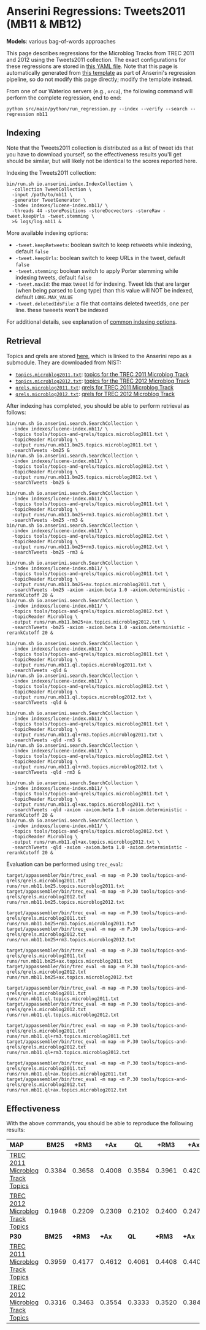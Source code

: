# Anserini Regressions: Tweets2011 (MB11 &amp; MB12)

**Models**: various bag-of-words approaches

This page describes regressions for the Microblog Tracks from TREC 2011 and 2012 using the Tweets2011 collection.
The exact configurations for these regressions are stored in [this YAML file](../../src/main/resources/regression/mb11.yaml).
Note that this page is automatically generated from [this template](../../src/main/resources/docgen/templates/mb11.template) as part of Anserini's regression pipeline, so do not modify this page directly; modify the template instead.

From one of our Waterloo servers (e.g., `orca`), the following command will perform the complete regression, end to end:

```
python src/main/python/run_regression.py --index --verify --search --regression mb11
```

## Indexing

Note that the Tweets2011 collection is distributed as a list of tweet ids that you have to download yourself, so the
effectiveness results you'll get should be similar, but will likely not be identical to the scores reported here.

Indexing the Tweets2011 collection:

```
bin/run.sh io.anserini.index.IndexCollection \
  -collection TweetCollection \
  -input /path/to/mb11 \
  -generator TweetGenerator \
  -index indexes/lucene-index.mb11/ \
  -threads 44 -storePositions -storeDocvectors -storeRaw -tweet.keepUrls -tweet.stemming \
  >& logs/log.mb11 &
```

More available indexing options:
* `-tweet.keepRetweets`: boolean switch to keep retweets while indexing, default `false`
* `-tweet.keepUrls`: boolean switch to keep URLs in the tweet, default `false`
* `-tweet.stemming`: boolean switch to apply Porter stemming while indexing tweets, default `false`
* `-tweet.maxId`: the max tweet Id for indexing. Tweet Ids that are larger (when being parsed to Long type) than this value will NOT be indexed, default `LONG.MAX_VALUE`
* `-tweet.deletedIdsFile`: a file that contains deleted tweetIds, one per line. these tweeets won't be indexed

For additional details, see explanation of [common indexing options](../../docs/common-indexing-options.md).

## Retrieval

Topics and qrels are stored [here](https://github.com/castorini/anserini-tools/tree/master/topics-and-qrels), which is linked to the Anserini repo as a submodule.
They are downloaded from NIST:

+ [`topics.microblog2011.txt`](https://github.com/castorini/anserini-tools/tree/master/topics-and-qrels/topics.microblog2011.txt): [topics for the TREC 2011 Microblog Track](https://trec.nist.gov/data/microblog/11/topics.MB1-50.txt)
+ [`topics.microblog2012.txt`](https://github.com/castorini/anserini-tools/tree/master/topics-and-qrels/topics.microblog2012.txt): [topics for the TREC 2012 Microblog Track](https://trec.nist.gov/data/microblog/12/2012.topics.MB51-110.txt)
+ [`qrels.microblog2011.txt`](https://github.com/castorini/anserini-tools/tree/master/topics-and-qrels/qrels.microblog2011.txt): [qrels for TREC 2011 Microblog Track](https://trec.nist.gov/data/microblog/11/microblog11-qrels)
+ [`qrels.microblog2012.txt`](https://github.com/castorini/anserini-tools/tree/master/topics-and-qrels/qrels.microblog2012.txt): [qrels for TREC 2012 Microblog Track](https://trec.nist.gov/data/microblog/12/adhoc-qrels)

After indexing has completed, you should be able to perform retrieval as follows:

```
bin/run.sh io.anserini.search.SearchCollection \
  -index indexes/lucene-index.mb11/ \
  -topics tools/topics-and-qrels/topics.microblog2011.txt \
  -topicReader Microblog \
  -output runs/run.mb11.bm25.topics.microblog2011.txt \
  -searchTweets -bm25 &
bin/run.sh io.anserini.search.SearchCollection \
  -index indexes/lucene-index.mb11/ \
  -topics tools/topics-and-qrels/topics.microblog2012.txt \
  -topicReader Microblog \
  -output runs/run.mb11.bm25.topics.microblog2012.txt \
  -searchTweets -bm25 &

bin/run.sh io.anserini.search.SearchCollection \
  -index indexes/lucene-index.mb11/ \
  -topics tools/topics-and-qrels/topics.microblog2011.txt \
  -topicReader Microblog \
  -output runs/run.mb11.bm25+rm3.topics.microblog2011.txt \
  -searchTweets -bm25 -rm3 &
bin/run.sh io.anserini.search.SearchCollection \
  -index indexes/lucene-index.mb11/ \
  -topics tools/topics-and-qrels/topics.microblog2012.txt \
  -topicReader Microblog \
  -output runs/run.mb11.bm25+rm3.topics.microblog2012.txt \
  -searchTweets -bm25 -rm3 &

bin/run.sh io.anserini.search.SearchCollection \
  -index indexes/lucene-index.mb11/ \
  -topics tools/topics-and-qrels/topics.microblog2011.txt \
  -topicReader Microblog \
  -output runs/run.mb11.bm25+ax.topics.microblog2011.txt \
  -searchTweets -bm25 -axiom -axiom.beta 1.0 -axiom.deterministic -rerankCutoff 20 &
bin/run.sh io.anserini.search.SearchCollection \
  -index indexes/lucene-index.mb11/ \
  -topics tools/topics-and-qrels/topics.microblog2012.txt \
  -topicReader Microblog \
  -output runs/run.mb11.bm25+ax.topics.microblog2012.txt \
  -searchTweets -bm25 -axiom -axiom.beta 1.0 -axiom.deterministic -rerankCutoff 20 &

bin/run.sh io.anserini.search.SearchCollection \
  -index indexes/lucene-index.mb11/ \
  -topics tools/topics-and-qrels/topics.microblog2011.txt \
  -topicReader Microblog \
  -output runs/run.mb11.ql.topics.microblog2011.txt \
  -searchTweets -qld &
bin/run.sh io.anserini.search.SearchCollection \
  -index indexes/lucene-index.mb11/ \
  -topics tools/topics-and-qrels/topics.microblog2012.txt \
  -topicReader Microblog \
  -output runs/run.mb11.ql.topics.microblog2012.txt \
  -searchTweets -qld &

bin/run.sh io.anserini.search.SearchCollection \
  -index indexes/lucene-index.mb11/ \
  -topics tools/topics-and-qrels/topics.microblog2011.txt \
  -topicReader Microblog \
  -output runs/run.mb11.ql+rm3.topics.microblog2011.txt \
  -searchTweets -qld -rm3 &
bin/run.sh io.anserini.search.SearchCollection \
  -index indexes/lucene-index.mb11/ \
  -topics tools/topics-and-qrels/topics.microblog2012.txt \
  -topicReader Microblog \
  -output runs/run.mb11.ql+rm3.topics.microblog2012.txt \
  -searchTweets -qld -rm3 &

bin/run.sh io.anserini.search.SearchCollection \
  -index indexes/lucene-index.mb11/ \
  -topics tools/topics-and-qrels/topics.microblog2011.txt \
  -topicReader Microblog \
  -output runs/run.mb11.ql+ax.topics.microblog2011.txt \
  -searchTweets -qld -axiom -axiom.beta 1.0 -axiom.deterministic -rerankCutoff 20 &
bin/run.sh io.anserini.search.SearchCollection \
  -index indexes/lucene-index.mb11/ \
  -topics tools/topics-and-qrels/topics.microblog2012.txt \
  -topicReader Microblog \
  -output runs/run.mb11.ql+ax.topics.microblog2012.txt \
  -searchTweets -qld -axiom -axiom.beta 1.0 -axiom.deterministic -rerankCutoff 20 &
```

Evaluation can be performed using `trec_eval`:

```
target/appassembler/bin/trec_eval -m map -m P.30 tools/topics-and-qrels/qrels.microblog2011.txt runs/run.mb11.bm25.topics.microblog2011.txt
target/appassembler/bin/trec_eval -m map -m P.30 tools/topics-and-qrels/qrels.microblog2012.txt runs/run.mb11.bm25.topics.microblog2012.txt

target/appassembler/bin/trec_eval -m map -m P.30 tools/topics-and-qrels/qrels.microblog2011.txt runs/run.mb11.bm25+rm3.topics.microblog2011.txt
target/appassembler/bin/trec_eval -m map -m P.30 tools/topics-and-qrels/qrels.microblog2012.txt runs/run.mb11.bm25+rm3.topics.microblog2012.txt

target/appassembler/bin/trec_eval -m map -m P.30 tools/topics-and-qrels/qrels.microblog2011.txt runs/run.mb11.bm25+ax.topics.microblog2011.txt
target/appassembler/bin/trec_eval -m map -m P.30 tools/topics-and-qrels/qrels.microblog2012.txt runs/run.mb11.bm25+ax.topics.microblog2012.txt

target/appassembler/bin/trec_eval -m map -m P.30 tools/topics-and-qrels/qrels.microblog2011.txt runs/run.mb11.ql.topics.microblog2011.txt
target/appassembler/bin/trec_eval -m map -m P.30 tools/topics-and-qrels/qrels.microblog2012.txt runs/run.mb11.ql.topics.microblog2012.txt

target/appassembler/bin/trec_eval -m map -m P.30 tools/topics-and-qrels/qrels.microblog2011.txt runs/run.mb11.ql+rm3.topics.microblog2011.txt
target/appassembler/bin/trec_eval -m map -m P.30 tools/topics-and-qrels/qrels.microblog2012.txt runs/run.mb11.ql+rm3.topics.microblog2012.txt

target/appassembler/bin/trec_eval -m map -m P.30 tools/topics-and-qrels/qrels.microblog2011.txt runs/run.mb11.ql+ax.topics.microblog2011.txt
target/appassembler/bin/trec_eval -m map -m P.30 tools/topics-and-qrels/qrels.microblog2012.txt runs/run.mb11.ql+ax.topics.microblog2012.txt
```

## Effectiveness

With the above commands, you should be able to reproduce the following results:

| **MAP**                                                                                                      | **BM25**  | **+RM3**  | **+Ax**   | **QL**    | **+RM3**  | **+Ax**   |
|:-------------------------------------------------------------------------------------------------------------|-----------|-----------|-----------|-----------|-----------|-----------|
| [TREC 2011 Microblog Track Topics](https://github.com/castorini/anserini-tools/tree/master/topics-and-qrels/topics.microblog2011.txt)| 0.3384    | 0.3658    | 0.4008    | 0.3584    | 0.3961    | 0.4201    |
| [TREC 2012 Microblog Track Topics](https://github.com/castorini/anserini-tools/tree/master/topics-and-qrels/topics.microblog2012.txt)| 0.1948    | 0.2209    | 0.2309    | 0.2102    | 0.2400    | 0.2474    |
| **P30**                                                                                                      | **BM25**  | **+RM3**  | **+Ax**   | **QL**    | **+RM3**  | **+Ax**   |
| [TREC 2011 Microblog Track Topics](https://github.com/castorini/anserini-tools/tree/master/topics-and-qrels/topics.microblog2011.txt)| 0.3959    | 0.4177    | 0.4612    | 0.4061    | 0.4408    | 0.4408    |
| [TREC 2012 Microblog Track Topics](https://github.com/castorini/anserini-tools/tree/master/topics-and-qrels/topics.microblog2012.txt)| 0.3316    | 0.3463    | 0.3554    | 0.3333    | 0.3520    | 0.3842    |
